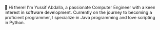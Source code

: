 👋 Hi there! I'm Yussif Abdalla, a passionate Computer Engineer with a keen interest in software development. Currently on the journey to becoming a proficient programmer, I specialize in Java programming and love scripting in Python.
